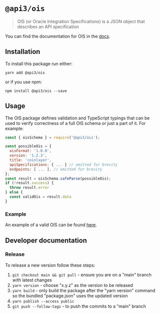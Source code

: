 # `@api3/ois`

> OIS (or Oracle Integration Specifications) is a JSON object that describes an API specification

You can find the documentation for OIS in the [docs](https://docs.api3.org/ois/latest/).

## Installation

To install this package run either:

`yarn add @api3/ois`

or if you use npm:

`npm install @api3/ois --save`

## Usage

The OIS package defines validation and TypeScript typings that can be used to verify correctness of a full OIS schema or
just a part of it. For example:

```js
const { oisSchema } = require('@api3/ois');

const possibleOis = {
  oisFormat: '1.0.0',
  version: '1.2.3',
  title: 'coinlayer',
  apiSpecifications: { ... } // omitted for brevity
  endpoints: [ ... ], // omitted for brevity
};
const result = oisSchema.safeParse(possibleOis);
if (!result.success) {
  throw result.error
} else {
  const validOis = result.data
}
```

### Example

An example of a valid OIS can be found [here](https://github.com/api3dao/ois/blob/main/test/fixtures/ois.json).

## Developer documentation

### Release

To release a new version follow these steps:

1. `git checkout main && git pull` - ensure you are on a "main" branch with latest changes
2. `yarn version` - choose "x.y.z" as the version to be released
3. `yarn build` - only build the package after the "yarn version" command so the bundled "package.json" uses the updated
   version
4. `yarn publish --access public`
5. `git push --follow-tags` - to push the commits to a "main" branch
